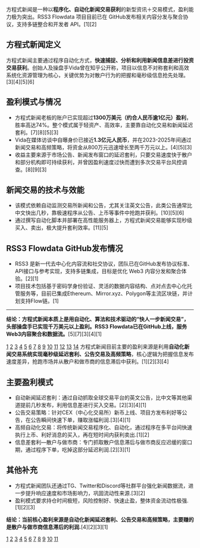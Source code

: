 方程式新闻是一种以**程序化、自动化新闻交易获利**的新型资讯＋交易模式，盈利能力极为突出。RSS3 Flowdata 项目目前已在 GitHub发布相关内容分发与聚合协议，支持多链整合和开发者 API。[1][2]

## 方程式新闻定义
方程式新闻主要通过程序自动化方式，**快速捕捉、分析和利用新闻信息差进行投资交易获利**。创始人及操盘手Vida曾在知乎公开称，项目以信息不对称套利和高效系统化资源管理为核心，关键优势为对散户行为的把握和毫秒级信息抢先处理。[3][4][5][6]

## 盈利模式与情况
- 方程式新闻老板的账户已实现超过**1300万美元（约合人民币逾1亿元）盈利**，胜率高达74%。整个模式属于轻资产、高效率，主要靠自动化交易和新闻延迟套利。[7][8][5][3]
- Vida在媒体访谈中自曝身价已接近**1.3亿元人民币**，并在2023-2025年间通过新闻交易和高频策略，将资金从800万元迅速增长至两千万元以上。[4][5][3]
- 收益主要来源于市场公告、新闻发布窗口的延迟套利，只要交易速度快于散户和部分机构即可持续获利，并曾因盈利速度过快而遭到多次交易平台风控调查。[8][9][3]

## 新闻交易的技术与效能
- 该模式依赖自动监测交易所新闻和公告，尤其关注英文公告，此类公告通常比中文快出几秒，靠极速程序从公告、上币等事件中抢跑并获利。[10][5][6]
- 通过撰写自动化脚本并部署在高性能服务器上，方程式新闻交易能够实现秒级买入、卖出，极大提升套利效率。[11][5]
 
## RSS3 Flowdata GitHub发布情况
- RSS3 是新一代去中心化内容流和社交协议，团队已在GitHub发布协议标准、API接口与参考实现，支持多链集成，目标是优化 Web3 内容分发和聚合体验。[2][1]
- 项目技术包括基于密码学身份验证、灵活的数据内容结构、点对点去中心化托管服务等，目前已集成Ethereum、Mirror.xyz、Polygon等主流区块链，并计划支持Flow链。[1]

***

**结论：方程式新闻本质上是用自动化、算法和技术驱动的“快人一步新闻交易”，头部操盘手已实现千万美元以上盈利。RSS3 Flowdata已在GitHub上线，服务Web3内容聚合和数据流。**[5][7][3][4][1]

[1](https://mirror.xyz/0xgirls.eth/UMWumnFpUnVY200gUGUxnieD99z3oz5Xmom5_VwkM5E)
[2](https://blog.csdn.net/gitblog_00901/article/details/144464397)
[3](https://finance.sina.com.cn/blockchain/roll/2024-11-14/doc-incvyzhs4669965.shtml)
[4](https://www.chaincatcher.com/article/2151799)
[5](https://news.qq.com/rain/a/20241113A07CYO00)
[6](https://www.binance.com/zh-CN/square/post/16134177705258)
[7](https://www.binance.com/zh-CN/square/post/28220545769242)
[8](https://www.binance.com/pt-BR/square/post/28387048618098)
[9](https://www.mitrade.com/cn/insights/news/live-news/article-3-487245-20241125)
[10](https://www.sohu.com/a/832404631_122029351)
[11](https://www.techflowpost.com/article/detail_21531.html)
[12](https://www.qkxia.com/s_20241123639/)
[13](https://x.com/bwenews)
[14](https://t.me/s/BWEnews)
方程式新闻目前主要的盈利来源是利用**自动化新闻交易系统实现毫秒级延迟套利、公告交易及高频策略**，核心逻辑为把握信息发布速度差异，抢跑市场并从散户和做市商的信息滞后中获利。[1][2][3][4]

## 主要盈利模式
- 自动新闻延迟套利：通过自动抓取全球交易平台的英文公告，比中文等其他渠道提前几秒发布，利用信息差进行买入交易。[2][3][4][1]
- 公告交易策略：针对CEX（中心化交易所）新币上线、项目方发布利好等公告，在公告瞬间快速下单，赚取涨幅利润.[3][4][1]
- 高频自动化交易：将传统新闻交易程序化、自动化，通过程序在多平台间快速执行上币、利好消息的买入，再在短时间内获利卖出.[1][2]
- 信息差套利—散户与做市商：专门抓取散户信息滞后与做市商反应迟缓的窗口期，通过程序下单，吃掉这部分延迟利润.[2][3][1]

## 其他补充
- 方程式新闻团队还通过TG、Twitter和Discord等社群平台强化新闻数据流，进一步提升响应速度和市场影响力，巩固流动性来源.[3][2]
- 盈利模式要求持仓时间极短，风险控制好、快速止盈，整体资金流动性极强.[1][2][3]

**结论：当前核心盈利来源是自动化新闻延迟套利、公告交易和高频策略，主要赚的是散户与做市商信息滞后的利润.**[4][2][3][1]

[1](https://www.panewslab.com/zh/articles/v4ue4ru7)
[2](https://news.qq.com/rain/a/20241113A07CYO00)
[3](https://cryptotradingcafe.com/6475/)
[4](https://www.binance.com/en-ZA/square/post/17013138090562)
[5](https://www.binance.com/en-NG/square/post/17013138090562)
[6](https://fintel.io/zh-hans/s/us/fwona)
[7](https://www.blocktempo.com/public-money-making-tips/)
[8](https://www.3k2k.com/a383.html)
[9](https://www.binance.com/ar/square/post/28249772433009)
[10](https://www.stats.gov.cn/zs/tjws/tjzb/202301/t20230101_1903699.html)
[11](https://www.oanda.com/bvi-ft/lab-education/invest_us_stock/income-statement/)



